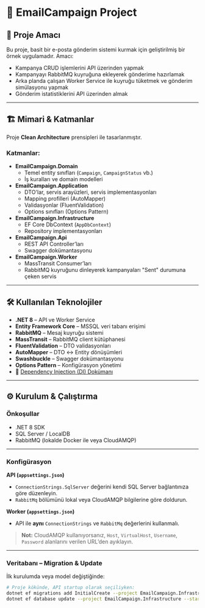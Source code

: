 # 📧 EmailCampaign Project

## 📌 Proje Amacı
Bu proje, basit bir e-posta gönderim sistemi kurmak için geliştirilmiş bir örnek uygulamadır.
Amacı:
- Kampanya CRUD işlemlerini API üzerinden yapmak
- Kampanyayı RabbitMQ kuyruğuna ekleyerek gönderime hazırlamak
- Arka planda çalışan Worker Service ile kuyruğu tüketmek ve gönderim simülasyonu yapmak
- Gönderim istatistiklerini API üzerinden almak
  
---

## 🏗️ Mimari & Katmanlar
Proje **Clean Architecture** prensipleri ile tasarlanmıştır.

### Katmanlar:
- **EmailCampaign.Domain**  
  - Temel entity sınıfları (`Campaign`, `CampaignStatus` vb.)
  - İş kuralları ve domain modelleri
- **EmailCampaign.Application**  
  - DTO'lar, servis arayüzleri, servis implementasyonları
  - Mapping profilleri (AutoMapper)
  - Validasyonlar (FluentValidation)
  - Options sınıfları (Options Pattern)
- **EmailCampaign.Infrastructure**  
  - EF Core DbContext (`AppDbContext`)
  - Repository implementasyonları
- **EmailCampaign.Api**  
  - REST API Controller’ları
  - Swagger dokümantasyonu
- **EmailCampaign.Worker**  
  - MassTransit Consumer’ları
  - RabbitMQ kuyruğunu dinleyerek kampanyaları "Sent" durumuna çeken servis

---

## 🛠️ Kullanılan Teknolojiler
- **.NET 8** – API ve Worker Service
- **Entity Framework Core** – MSSQL veri tabanı erişimi
- **RabbitMQ** – Mesaj kuyruğu sistemi
- **MassTransit** – RabbitMQ client kütüphanesi
- **FluentValidation** – DTO validasyonları
- **AutoMapper** – DTO ↔ Entity dönüşümleri
- **Swashbuckle** – Swagger dokümantasyonu
- **Options Pattern** – Konfigürasyon yönetimi
- 📄 [Dependency Injection (DI) Dokümanı](doc/DI.md)

---

## ⚙️ Kurulum & Çalıştırma

### Önkoşullar
- .NET 8 SDK
- SQL Server / LocalDB
- RabbitMQ (lokalde Docker ile veya CloudAMQP)

---

### Konfigürasyon

**API (`appsettings.json`)**
- `ConnectionStrings.SqlServer` değerini kendi SQL Server bağlantınıza göre düzenleyin.
- `RabbitMq` bölümünü lokal veya CloudAMQP bilgilerine göre doldurun.

**Worker (`appsettings.json`)**
- API ile **aynı** `ConnectionStrings` ve `RabbitMq` değerlerini kullanmalı.

> **Not:** CloudAMQP kullanıyorsanız, `Host`, `VirtualHost`, `Username`, `Password` alanlarını verilen URL’den ayıklayın.

---

### Veritabanı – Migration & Update

İlk kurulumda veya model değiştiğinde:

```bash
# Proje kökünde, API startup olarak seçiliyken:
dotnet ef migrations add InitialCreate --project EmailCampaign.Infrastructure --startup-project EmailCampaign.Api
dotnet ef database update --project EmailCampaign.Infrastructure --startup-project EmailCampaign.Api
